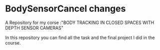 # BodySensorCancel changes
A Repository for my corse :"BODY TRACKING IN CLOSED SPACES WITH DEPTH SENSOR CAMERAS"

In this repository you can find all the task and the final project I did in the course.
